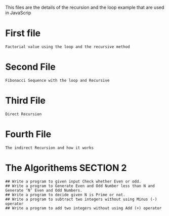 This files are the details of the recursion and the loop example that are used in JavaScrip 

# First file 
    Factorial value using the loop and the recursive method

# Second File 
    Fibonacci Sequence with the loop and Recursive


# Third File 
    Direct Recursion

# Fourth File 
    The indirect Recursion and how it works 

 # The Algorithems SECTION 2
    
    ## Write a program to given input Check whether Even or odd.
    ## Write a program to Generate Even and Odd Number less than N and Generate ‘N’ Even and Odd Numbers.
    ## Write a program to decide given N is Prime or not.
    ## Write a program to subtract two integers without using Minus (-) operator
    ## Write a program to add two integers without using Add (+) operator

